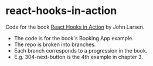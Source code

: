 # react-hooks-in-action

Code for the book [React Hooks in Action](https://www.manning.com/books/react-hooks-in-action?a_aid=r51&chan=gh) by John Larsen.

* The code is for the book's Booking App example.
* The repo is broken into branches.
* Each branch corresponds to a progression in the book.
* E.g. 304-next-button is the 4th example in chapter 3.

